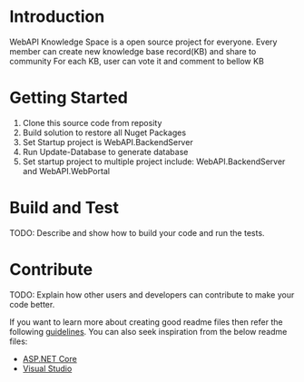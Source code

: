 # Introduction 
WebAPI Knowledge Space is a open source project for everyone. Every member can create new knowledge base record(KB) and share to community
For each KB, user can vote it and comment to bellow KB

# Getting Started
1. Clone this source code from reposity
2. Build solution to restore all Nuget Packages
3. Set Startup project is WebAPI.BackendServer
4. Run Update-Database to generate database
5. Set startup project to multiple project include: WebAPI.BackendServer and WebAPI.WebPortal

# Build and Test
TODO: Describe and show how to build your code and run the tests. 

# Contribute
TODO: Explain how other users and developers can contribute to make your code better. 

If you want to learn more about creating good readme files then refer the following [guidelines](https://docs.microsoft.com/en-us/azure/devops/repos/git/create-a-readme?view=azure-devops). You can also seek inspiration from the below readme files:
- [ASP.NET Core](https://learn.microsoft.com/en-us/aspnet/core/getting-started/?view=aspnetcore-9.0)
- [Visual Studio](https://learn.microsoft.com/vi-vn/visualstudio/windows/?view=vs-2022&preserve-view=true)
